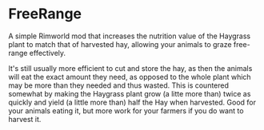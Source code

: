 # FreeRange
A simple Rimworld mod that increases the nutrition value of the Haygrass plant to match that of harvested hay, allowing your animals to graze free-range effectively.

It's still usually more efficient to cut and store the hay, as then the animals will eat the exact amount they need, as opposed to the whole plant which may be more than they needed and thus wasted. This is countered somewhat by making the Haygrass plant grow (a litte more than) twice as quickly and yield (a little more than) half the Hay when harvested. Good for your animals eating it, but more work for your farmers if you do want to harvest it.